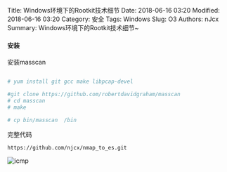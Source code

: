 Title: Windows环境下的Rootkit技术细节
Date: 2018-06-16 03:20
Modified: 2018-06-16 03:20
Category: 安全
Tags: Windows
Slug: O3
Authors: nJcx
Summary: Windows环境下的Rootkit技术细节~

#### 安装


安装masscan

```bash

# yum install git gcc make libpcap-devel

#git clone https://github.com/robertdavidgraham/masscan
# cd masscan
# make

# cp bin/masscan  /bin

```


完整代码

```bash
https://github.com/njcx/nmap_to_es.git
```


![icmp](../images/kibana.png)